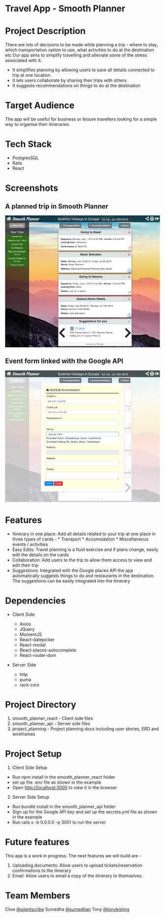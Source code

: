 # Travel App - Smooth Planner

# Project Description
There are lots of decisions to be made while planning a trip - where to stay, which transportation option to use, what activities to do at the destination etc
Our app aims to simplify travelling and alleviate some of the stress associated with it.
- It simplifies planning by allowing users to save all details connected to trip at one location. 
- It lets users collaborate by sharing their trips with others
- It suggests recommendations on things to do at the destination

# Target Audience
The app will be useful for business or leisure travellers looking for a simple way to organise their itineraries.

# Tech Stack
- PostgresSQL
- Rails
- React

# Screenshots
## A planned trip in Smooth Planner
![trip-view](./project_planning/tripview.png)

## Event form linked with the Google API
![event-form](./project_planning/event-form.png)


# Features
- Itinerary in one place: Add all details related to your trip at one place in three types of cards -
        * Transport
        * Accomodation
        * Miscellaneous events / activities
- Easy Edits: Travel planning is a fluid exercise and if plans change, easily edit the details on the cards
- Collaboration: Add users to the trip to allow them access to view and edit their trip
- Suggestions: Integrated with the Google places API the app automatically suggests things to do and restaurants in the destination. The suggestions can be easily integrated into the itinerary

# Dependencies
- Client Side:
   * Axios
   * JQuery
   * MomentJS
   * React-datepicker
   * React-modal
   * React-places-autocomplete
   * React-router-dom

- Server Side
  * http
  * puma
  * rack-cors

# Project Directory

1. smooth_planner_react - Client side files
2. smooth_planner_api - Server side files
3. project_planning - Project planning docs including user stories, ERD and wireframes

# Project Setup
1. Client Side Setup
  - Run npm install in the smooth_planner_react folder
  - set up the .env file as shown in the example
  - Open [http://localhost:3000](http://localhost:3000) to view it in the browser

2. Server Side Setup
  - Run bundle install in the smooth_planner_api folder
  - Sign up for the Google API key and set up the secrets.yml file as shown in the example
  - Run rails s -b 0.0.0.0 -p 3001 to run the server


# Future features
This app is a work in progress. The next features we will build are - 
1. Uploading documents: Allow users to upload tickets/reservation confirmations to the itinerary
2. Email: Allow users to email a copy of the itinerary to themselves.


# Team Members
Clive [@silentscribe](https://github.com/silentscribe)
Sumedha [@sumedhan](https://github.com/sumedhan)
Tony [@tonykieling](https://github.com/tonykieling)
